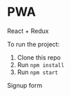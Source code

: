 # PWA
React + Redux

To run the project:

1. Clone this repo
2. Run `npm install`
3. Run `npm start`

Signup form